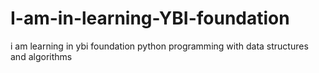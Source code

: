 # I-am-in-learning-YBI-foundation
i am learning in ybi foundation
python programming with data structures and algorithms
